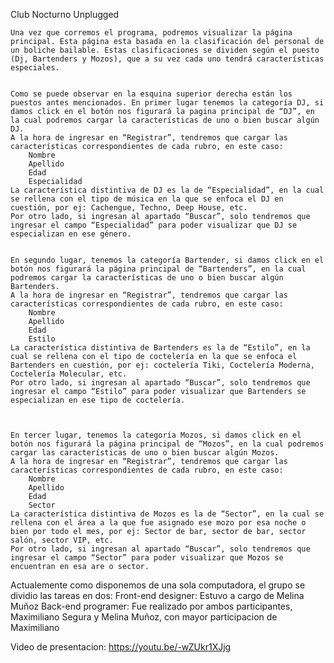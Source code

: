 Club Nocturno Unplugged

	Una vez que corremos el programa, podremos visualizar la página principal. Esta página esta basada en la clasificación del personal de un boliche bailable. Estas clasificaciones se dividen según el puesto (Dj, Bartenders y Mozos), que a su vez cada uno tendrá características especiales. 


	Como se puede observar en la esquina superior derecha están los puestos antes mencionados. En primer lugar tenemos la categoría DJ, si damos click en el botón nos figurará la pagina principal de “DJ”, en la cual podremos cargar la características de uno o bien buscar algún DJ.
	A la hora de ingresar en “Registrar”, tendremos que cargar las características correspondientes de cada rubro, en este caso:
		Nombre
		Apellido
		Edad
		Especialidad
    La característica distintiva de DJ es la de “Especialidad”, en la cual se rellena con el tipo de música en la que se enfoca el DJ en cuestión, por ej: Cachengue, Techno, Deep House, etc.
    Por otro lado, si ingresan al apartado “Buscar”, solo tendremos que ingresar el campo “Especialidad” para poder visualizar que DJ se especializan en ese género.


	En segundo lugar, tenemos la categoría Bartender, si damos click en el botón nos figurará la página principal de “Bartenders”, en la cual podremos cargar la características de uno o bien buscar algún Bartenders.
	A la hora de ingresar en “Registrar”, tendremos que cargar las características correspondientes de cada rubro, en este caso:
		Nombre
		Apellido
		Edad
		Estilo
    La característica distintiva de Bartenders es la de “Estilo”, en la cual se rellena con el tipo de coctelería en la que se enfoca el Bartenders en cuestión, por ej: coctelería Tiki, Coctelería Moderna, Coctelería Molecular, etc.
    Por otro lado, si ingresan al apartado “Buscar”, solo tendremos que ingresar el campo “Estilo” para poder visualizar que Bartenders se especializan en ese tipo de coctelería.



	En tercer lugar, tenemos la categoría Mozos, si damos click en el botón nos figurará la página principal de “Mozos”, en la cual podremos cargar las características de uno o bien buscar algún Mozos.
	A la hora de ingresar en “Registrar”, tendremos que cargar las características correspondientes de cada rubro, en este caso:
		Nombre
		Apellido
		Edad
		Sector
    La característica distintiva de Mozos es la de “Sector”, en la cual se rellena con el área a la que fue asignado ese mozo por esa noche o bien por todo el mes, por ej: Sector de bar, sector de bar, sector salón, sector VIP, etc.
    Por otro lado, si ingresan al apartado “Buscar”, solo tendremos que ingresar el campo “Sector” para poder visualizar que Mozos se encuentran en esa are o sector.

Actualemente como disponemos de una sola computadora, el grupo se dividio las tareas en dos:
		Front-end designer: Estuvo a cargo de Melina Muñoz
		Back-end programer: Fue realizado por ambos participantes, Maximiliano Segura y Melina Muñoz, con mayor participacion de Maximiliano

Video de presentacion: https://youtu.be/-wZUkr1XJjg
